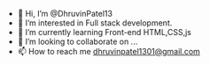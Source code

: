 - 👋 Hi, I’m @DhruvinPatel13
- 👀 I’m interested in Full stack development.
- 🌱 I’m currently learning Front-end HTML,CSS,js
- 💞️ I’m looking to collaborate on ...
- 📫 How to reach me dhruvinpatel1301@gmail.com

<!---
DhruvinPatel13/DhruvinPatel13 is a ✨ special ✨ repository because its `README.md` (this file) appears on your GitHub profile.
You can click the Preview link to take a look at your changes.
--->
